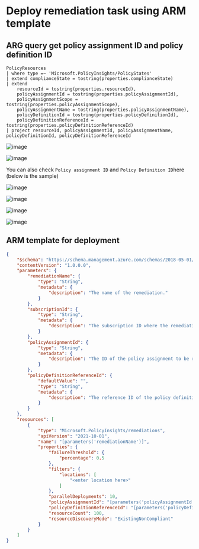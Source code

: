 # Deploy remediation task using ARM template

## ARG query get policy assignment ID and policy definition ID
```kql
PolicyResources
| where type =~ 'Microsoft.PolicyInsights/PolicyStates'
| extend complianceState = tostring(properties.complianceState)
| extend
    resourceId = tostring(properties.resourceId),
    policyAssignmentId = tostring(properties.policyAssignmentId),
    policyAssignmentScope = tostring(properties.policyAssignmentScope),
    policyAssignmentName = tostring(properties.policyAssignmentName),
    policyDefinitionId = tostring(properties.policyDefinitionId),
    policyDefinitionReferenceId = tostring(properties.policyDefinitionReferenceId)
| project resourceId, policyAssignmentId, policyAssignmentName, policyDefinitionId, policyDefinitionReferenceId
```

![image](https://github.com/guguji666666/GJS-MDC-Tips/assets/96930989/785f8283-bbcf-445d-9078-86bba4b7b261)

![image](https://github.com/guguji666666/GJS-MDC-Tips/assets/96930989/a1f971a1-053b-4e69-83bd-0d65e02a3e30)


You can also check `Policy assignment ID` and `Policy Definition ID`here (below is the sample) <br>

![image](https://github.com/guguji666666/GJS-MDC-Tips/assets/96930989/5768e328-7cc8-413b-a424-b5468ef5e236)

![image](https://github.com/guguji666666/GJS-MDC-Tips/assets/96930989/8d2998d9-4392-4e6a-bb0c-7a07deb2607b)

![image](https://github.com/guguji666666/GJS-MDC-Tips/assets/96930989/7c2be245-416c-4694-a6bf-f82d6f4f8896)

![image](https://github.com/guguji666666/GJS-MDC-Tips/assets/96930989/c1948620-82ed-4ef6-8d6a-95a7552401d2)


## ARM template for deployment

```json
{
    "$schema": "https://schema.management.azure.com/schemas/2018-05-01/subscriptionDeploymentTemplate.json#",
    "contentVersion": "1.0.0.0",
    "parameters": {
        "remediationName": {
            "type": "String",
            "metadata": {
                "description": "The name of the remediation."
            }
        },
        "subscriptionId": {
            "type": "String",
            "metadata": {
                "description": "The subscription ID where the remediation is deployed."
            }
        },
        "policyAssignmentId": {
            "type": "String",
            "metadata": {
                "description": "The ID of the policy assignment to be remediated."
            }
        },
        "policyDefinitionReferenceId": {
            "defaultValue": "",
            "type": "String",
            "metadata": {
                "description": "The reference ID of the policy definition within an initiative. Leave empty if not applicable."
            }
        }
    },
    "resources": [
        {
            "type": "Microsoft.PolicyInsights/remediations",
            "apiVersion": "2021-10-01",
            "name": "[parameters('remediationName')]",
            "properties": {
                "failureThreshold": {
                    "percentage": 0.5
                },
                "filters": {
                    "locations": [
                        "<enter location here>"
                    ]
                },
                "parallelDeployments": 10,
                "policyAssignmentId": "[parameters('policyAssignmentId')]",
                "policyDefinitionReferenceId": "[parameters('policyDefinitionReferenceId')]",
                "resourceCount": 100,
                "resourceDiscoveryMode": "ExistingNonCompliant"
            }
        }
    ]
}
